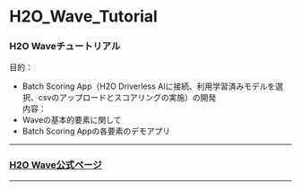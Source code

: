 # H2O_Wave_Tutorial

### H2O Waveチュートリアル
目的：
- Batch Scoring App（H2O Driverless AIに接続、利用学習済みモデルを選択、csvのアップロードとスコアリングの実施）の開発  
内容：
- Waveの基本的要素に関して
- Batch Scoring Appの各要素のデモアプリ

***
### [H2O Wave公式ページ](https://wave.h2o.ai/)
***

